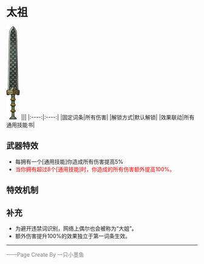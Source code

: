 # 太祖
![太祖](../Img/Texture2D_Sword/太祖.png)
|||
|:----:|:----:|
|固定词条|所有伤害|
|解锁方式|默认解锁|
|效果联动|所有通用技能书|


## 武器特效
- 每拥有一个[通用技能]你造成所有伤害提高5%
- <font color=red>当你拥有超过8个[通用技能]时，你造成的所有伤害额外提高100%。</font>

## 特效机制

## 补充
- 为避开违禁词识别，网络上偶尔也会被称为“大姐”。
- 额外伤害提升100%的效果独立于第一词条生效。
---

<font color=grey>——Page Create By 一只小墨鱼</font>
